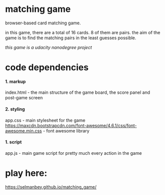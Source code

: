 # matching game
browser-based card matching game.

in this game, there are a total of 16 cards. 8 of them are pairs. the aim of the game is to find
the matching pairs in the least guesses possible.

*this game is a udacity nanodegree project*

# code dependencies

#### 1. markup
index.html - the main structure of the game board, the score panel and post-game screen

#### 2. styling
app.css - main stylesheet for the game
https://maxcdn.bootstrapcdn.com/font-awesome/4.6.1/css/font-awesome.min.css - font awesome library

#### 1. script
app.js - main game script for pretty much every action in the game

# play here:

https://selmanbey.github.io/matching_game/
